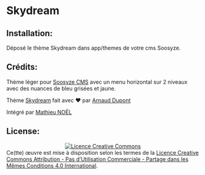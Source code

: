 

# Skydream

## Installation:
Déposé le thème Skydream dans app/themes de votre cms Soosyze.

## Crédits:

Thème léger pour [Soosyze CMS](https://soosyze.com) avec un menu horizontal sur 2 niveaux avec des nuances de bleu grisées et jaune.

  

Thème [Skydream](https://www.arnaud-dupont.tk) fait avec :heart: par [Arnaud Dupont](https://www.arnaud-dupont.tech)

  

Intégré par [Mathieu NOËL](https://mathieu-noel.fr)

## License:

<center><a  rel="license"  href="http://creativecommons.org/licenses/by-nc-sa/4.0/"><img  alt="Licence Creative Commons"  style="border-width:0"  src="https://i.creativecommons.org/l/by-nc-sa/4.0/88x31.png"  /></a></center>Ce(tte) œuvre est mise à disposition selon les termes de la <a  rel="license"  href="http://creativecommons.org/licenses/by-nc-sa/4.0/">Licence Creative Commons Attribution - Pas d’Utilisation Commerciale - Partage dans les Mêmes Conditions 4.0 International</a>.